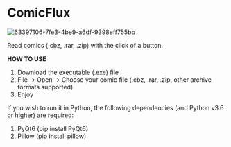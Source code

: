 # ComicFlux

![63397106-7fe3-4be9-a6df-9398eff755bb](https://github.com/user-attachments/assets/8c01c246-14e5-44d0-9413-367343c69cf3)

Read comics (.cbz, .rar, .zip) with the click of a button.

**HOW TO USE**

1) Download the executable (.exe) file
2) File -> Open -> Choose your comic file (.cbz, .rar, .zip, other archive formats supported)
3) Enjoy

If you wish to run it in Python, the following dependencies (and Python v3.6 or higher) are required:

1) PyQt6 (pip install PyQt6)
2) Pillow (pip install pillow)

